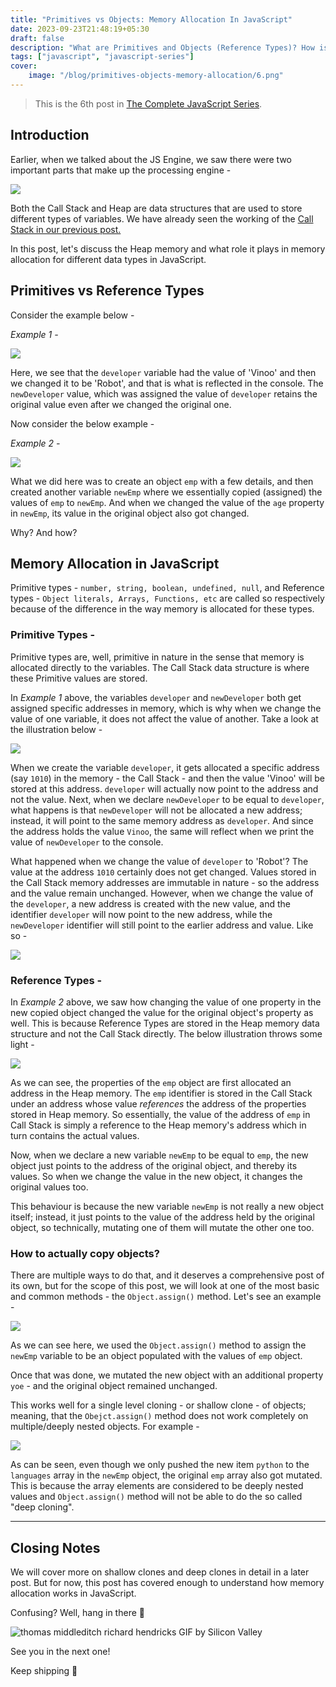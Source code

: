 ```yaml
---
title: "Primitives vs Objects: Memory Allocation In JavaScript"
date: 2023-09-23T21:48:19+05:30
draft: false
description: "What are Primitives and Objects (Reference Types)? How is memory allocated and managed for different data types in JavaScript?"
tags: ["javascript", "javascript-series"]
cover:
    image: "/blog/primitives-objects-memory-allocation/6.png"
---
```


> This is the 6th post in [The Complete JavaScript Series](https://vinoo.in/tags/javascript-series/).

## Introduction

Earlier, when we talked about the JS Engine, we saw there were two important parts that make up the processing engine -

![](https://cdn.hashnode.com/res/hashnode/image/upload/v1695365698056/4147c0f1-0057-443b-8abf-9016fba0890a.png)

Both the Call Stack and Heap are data structures that are used to store different types of variables. We have already seen the working of the [Call Stack in our previous post.](https://vinoo.hashnode.dev/javascript-engine-and-execution-context)

In this post, let's discuss the Heap memory and what role it plays in memory allocation for different data types in JavaScript.

## Primitives vs Reference Types

Consider the example below -

*Example 1 -*

![](https://cdn.hashnode.com/res/hashnode/image/upload/v1695371425529/01d03f78-648e-4c95-8f0a-0b3f7e005859.png)

Here, we see that the `developer` variable had the value of 'Vinoo' and then we changed it to be 'Robot', and that is what is reflected in the console. The `newDeveloper` value, which was assigned the value of `developer` retains the original value even after we changed the original one.

Now consider the below example -

*Example 2 -*

![](https://cdn.hashnode.com/res/hashnode/image/upload/v1695370706338/e007b037-fc31-41ef-9df0-6ee02ddcabf7.png)

What we did here was to create an object `emp` with a few details, and then created another variable `newEmp` where we essentially copied (assigned) the values of `emp` to `newEmp`. And when we changed the value of the `age` property in `newEmp`, its value in the original object also got changed.

Why? And how?

## Memory Allocation in JavaScript

Primitive types - `number, string, boolean, undefined, null`, and Reference types - `Object literals, Arrays, Functions, etc` are called so respectively because of the difference in the way memory is allocated for these types.

### Primitive Types -

Primitive types are, well, primitive in nature in the sense that memory is allocated directly to the variables. The Call Stack data structure is where these Primitive values are stored.

In *Example 1* above, the variables `developer` and `newDeveloper` both get assigned specific addresses in memory, which is why when we change the value of one variable, it does not affect the value of another. Take a look at the illustration below -

![](https://cdn.hashnode.com/res/hashnode/image/upload/v1695371920479/801b521d-8b87-4704-89ac-0f1809d21db0.png)

When we create the variable `developer`, it gets allocated a specific address (say `1010`) in the memory - the Call Stack - and then the value 'Vinoo' will be stored at this address. `developer` will actually now point to the address and not the value. Next, when we declare `newDeveloper` to be equal to `developer`, what happens is that `newDeveloper` will not be allocated a new address; instead, it will point to the same memory address as `developer`. And since the address holds the value `Vinoo`, the same will reflect when we print the value of `newDeveloper` to the console.

What happened when we change the value of `developer` to 'Robot'? The value at the address `1010` certainly does not get changed. Values stored in the Call Stack memory addresses are immutable in nature - so the address and the value remain unchanged. However, when we change the value of the `developer`, a new address is created with the new value, and the identifier `developer` will now point to the new address, while the `newDeveloper` identifier will still point to the earlier address and value. Like so -

![](https://cdn.hashnode.com/res/hashnode/image/upload/v1695400000343/8684d9a7-55fa-4768-b7e9-3b7cfcf64fae.png)

### Reference Types -

In *Example 2* above, we saw how changing the value of one property in the new copied object changed the value for the original object's property as well. This is because Reference Types are stored in the Heap memory data structure and not the Call Stack directly. The below illustration throws some light -

![](https://cdn.hashnode.com/res/hashnode/image/upload/v1695399906272/2f65c34f-dc99-4715-87af-aeb0bf82d869.png)

As we can see, the properties of the `emp` object are first allocated an address in the Heap memory. The `emp` identifier is stored in the Call Stack under an address whose value *references* the address of the properties stored in Heap memory. So essentially, the value of the address of `emp` in Call Stack is simply a reference to the Heap memory's address which in turn contains the actual values.

Now, when we declare a new variable `newEmp` to be equal to `emp`, the new object just points to the address of the original object, and thereby its values. So when we change the value in the new object, it changes the original values too.

This behaviour is because the new variable `newEmp` is not really a new object itself; instead, it just points to the value of the address held by the original object, so technically, mutating one of them will mutate the other one too.

### How to actually copy objects?

There are multiple ways to do that, and it deserves a comprehensive post of its own, but for the scope of this post, we will look at one of the most basic and common methods - the `Object.assign()` method. Let's see an example -

![](https://cdn.hashnode.com/res/hashnode/image/upload/v1695405169184/199a079b-86b4-4f74-903b-98156e67aa6d.png)

As we can see here, we used the `Object.assign()` method to assign the `newEmp` variable to be an object populated with the values of `emp` object.

Once that was done, we mutated the new object with an additional property `yoe` - and the original object remained unchanged.

This works well for a single level cloning - or shallow clone - of objects; meaning, that the `Obejct.assign()` method does not work completely on multiple/deeply nested objects. For example -

![](https://cdn.hashnode.com/res/hashnode/image/upload/v1695405895880/ea6405a2-21f0-47cf-8380-eed478e18b31.png)

As can be seen, even though we only pushed the new item `python` to the `languages` array in the `newEmp` object, the original `emp` array also got mutated. This is because the array elements are considered to be deeply nested values and `Object.assign()` method will not be able to do the so called "deep cloning".

---

## Closing Notes

We will cover more on shallow clones and deep clones in detail in a later post. But for now, this post has covered enough to understand how memory allocation works in JavaScript.

Confusing? Well, hang in there 🥲

![thomas middleditch richard hendricks GIF by Silicon Valley](https://media1.giphy.com/media/3o7qDXzmWyT3BgcyGc/giphy.gif?cid=ecf05e47poqp3cl5qi4kgptu16tc5vn0jjmn0mw5wrt245uc&ep=v1_gifs_search&rid=giphy.gif&ct=g)

See you in the next one!

Keep shipping 🚀